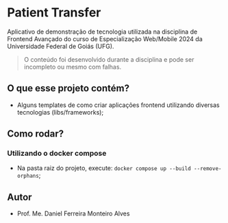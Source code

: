 # Patient Transfer

Aplicativo de demonstração de tecnologia utilizada na disciplina de Frontend Avançado do curso de Especialização
Web/Mobile 2024 da Universidade Federal de Goiás (UFG).

> O conteúdo foi desenvolvido durante a disciplina e pode ser incompleto ou mesmo com falhas.

## O que esse projeto contém?

* Alguns templates de como criar aplicações frontend utilizando diversas tecnologias (libs/frameworks);

## Como rodar?

### Utilizando o docker compose

* Na pasta raiz do projeto, execute: `docker compose up --build --remove-orphans`;

## Autor

* Prof. Me. Daniel Ferreira Monteiro Alves
